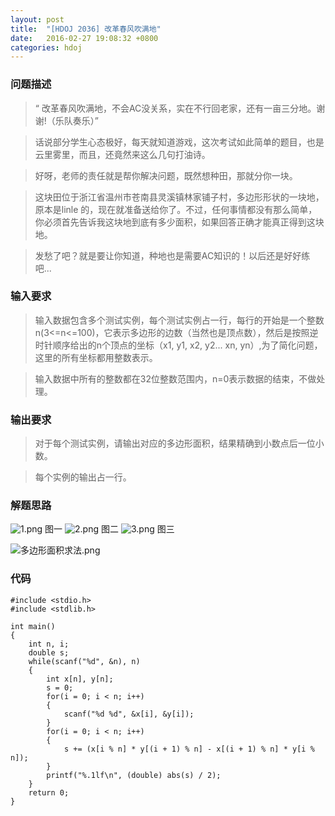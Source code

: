 ```yaml
---
layout: post
title:  "[HDOJ 2036] 改革春风吹满地"
date:   2016-02-27 19:08:32 +0800
categories: hdoj
---
```

### __问题描述__
> “ 改革春风吹满地，不会AC没关系，实在不行回老家，还有一亩三分地。谢谢!（乐队奏乐）”

> 话说部分学生心态极好，每天就知道游戏，这次考试如此简单的题目，也是云里雾里，而且，还竟然来这么几句打油诗。

> 好呀，老师的责任就是帮你解决问题，既然想种田，那就分你一块。

> 这块田位于浙江省温州市苍南县灵溪镇林家铺子村，多边形形状的一块地，原本是linle 的，现在就准备送给你了。不过，任何事情都没有那么简单，你必须首先告诉我这块地到底有多少面积，如果回答正确才能真正得到这块地。

> 发愁了吧？就是要让你知道，种地也是需要AC知识的！以后还是好好练吧...

### __输入要求__
> 输入数据包含多个测试实例，每个测试实例占一行，每行的开始是一个整数n(3<=n<=100)，它表示多边形的边数（当然也是顶点数），然后是按照逆时针顺序给出的n个顶点的坐标（x1, y1, x2, y2... xn, yn）,为了简化问题，这里的所有坐标都用整数表示。

> 输入数据中所有的整数都在32位整数范围内，n=0表示数据的结束，不做处理。

### __输出要求__
> 对于每个测试实例，请输出对应的多边形面积，结果精确到小数点后一位小数。

> 每个实例的输出占一行。

### __解题思路__
![1.png](https://ooo.0o0.ooo/2016/02/27/56d1d1e6e0b96.png)
图一
![2.png](https://ooo.0o0.ooo/2016/02/27/56d1d4cb2363d.png)
图二
![3.png](https://ooo.0o0.ooo/2016/02/27/56d1d4cb6d97f.png)
图三

![多边形面积求法.png](https://ooo.0o0.ooo/2016/02/28/56d2e604ac3a4.png)

### __代码__
	#include <stdio.h>
	#include <stdlib.h>

	int main()
	{
	    int n, i;
	    double s;
	    while(scanf("%d", &n), n)
	    {
	        int x[n], y[n];
	        s = 0;
	        for(i = 0; i < n; i++)
	        {
	            scanf("%d %d", &x[i], &y[i]);
	        }
	        for(i = 0; i < n; i++)
	        {
	            s += (x[i % n] * y[(i + 1) % n] - x[(i + 1) % n] * y[i % n]);
	        }
	        printf("%.1lf\n", (double) abs(s) / 2);
	    }
	    return 0;
	}
